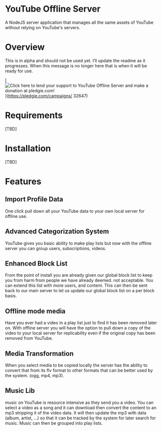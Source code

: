 YouTube Offline Server
==========
A NodeJS server application that manages all the same assets of YouTube without relying on YouTube's servers.


Overview
========
This is in alpha and should not be used yet. I’ll update the readme as it progresses. When this message is no longer here that is when it will be ready for use. 

[![Click here to lend your support to YouTube Offline Server and make a donation at pledgie.com!](https://pledgie.com/campaigns/32647.png?skin_name=chrome)](https://pledgie.com/campaigns/ 32647)


Requirements
============
[TBD]


Installation
============
[TBD]


Features
========

Import Profile Data
--------------
One click pull down all your YouTube data to your own local server for offline use.

Advanced Categorization System
--------------
YouTube gives you basic ability to make play lists but now with the offline server you can group users, subscriptions, videos.


Enhanced Block List
--------------
From the point of install you are already given our global block list to keep you from harm from people we have already deemed.
not acceptable. You can extend this list with more users, and content. This can then be sent back to our main server to let us 
update our global block list on a per block basis. 


Offline mode media
--------------
Have you ever had a video in a play list just to find it has been removed later on. With offline server you will have the option 
to pull down a copy of the video to your local server for replicability even if the original copy has been removed from YouTube.

Media Transformation
--------------
When you select media to be copied locally the server has the ability to convert that from its flv format to other formats that 
can be better used by the system. (ogg, mp4, mp3).

Music Lib
--------------
music on YouTube is resource intensive as they send you a video. You can select a video as a song and it can download then 
convert the content to an mp3 stripping it of the video data. It will then update the mp3 with data (album, artist, ...) so 
that it can be tracked by the system for later search for music. Music can then be grouped into play lists.


